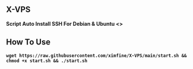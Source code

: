 ## X-VPS

<b> Script Auto Install SSH For Debian & Ubuntu <\>

## How To Use

```
wget https://raw.githubusercontent.com/ximfine/X-VPS/main/start.sh && chmod +x start.sh && ./start.sh
```
